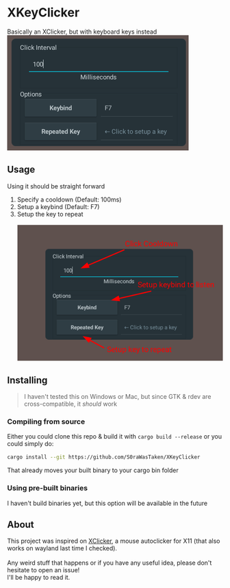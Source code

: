 # XKeyClicker
Basically an XClicker, but with keyboard keys instead<br>
![](resources/ui.png)

## Usage
Using it should be straight forward
1. Specify a cooldown (Default: 100ms)
2. Setup a keybind (Default: F7)
3. Setup the key to repeat<br><br>
![](resources/usage.png)

## Installing
> I haven't tested this on Windows or Mac, but since GTK & rdev are cross-compatible, it *should* work<br>
### Compiling from source
Either you could clone this repo & build it with `cargo build --release` or you could simply do:
```sh
cargo install --git https://github.com/S0raWasTaken/XKeyClicker
``` 
That already moves your built binary to your cargo bin folder
### Using pre-built binaries
I haven't build binaries yet, but this option will be available in the future

## About
This project was inspired on [XClicker](https://github.com/robiot/xclicker), a mouse autoclicker for X11 (that also works on wayland last time I checked).<br><br>
Any weird stuff that happens or if you have any useful idea, please don't hesitate to open an issue!<br> 
I'll be happy to read it.
